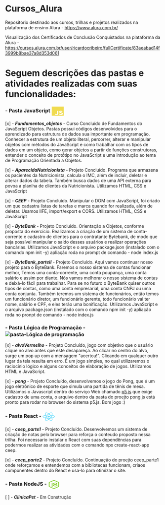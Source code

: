 # Cursos_Alura

Repositorio destinado aos cursos, trilhas e projetos realizados na plataforma de ensino Alura - https://www.alura.com.br/

Visualização dos Certificados de Conclusão Conquistados na plataforma da Alura - https://cursos.alura.com.br/user/ricardocribeiro/fullCertificate/83aeabad14f3999b8bae37a8d353d061

# Seguem descrições das pastas e atividades realizadas com suas funcionalidades:

###  - Pasta JavaScript <img align="center" alt="pasta-JavaScript" height="30" width="40" src="https://raw.githubusercontent.com/devicons/devicon/master/icons/javascript/javascript-plain.svg">

[x] - ***Fundamentos_objetos*** - Curso Concluído de Fundamentos do JavaScript Objetos. Pastas possui códigos desenvolvidos para o aprendizado para estrutura de dados sua importante em programação. Conhecer a estrutura de um objeto literal, percorrer, alterar e manipular objetos com métodos do JavaScript e como trabalhar com os tipos de dados em um objeto, como gerar objetos a partir de funções construtoras, entender o conceito de protótipo no JavaScript e uma introdução ao tema de Programação Orientada a Objetos.

[x] - ***AparecidaNutricionista*** - Projeto Concluído. Programa que armazena os pacientes da Nutricionista, calcula o IMC, além de incluir, deletar e alterar dados da tabela. Também busca dados de uma API externa para povoa a planiha de clientes da Nutricionista. Utilizamos HTML, CSS e JavaScript

[x] - ***CEEP*** - Projeto Concluído. Manipular o DOM com JavaScript, foi criado um que cadastra listas de tarefas e marca quando for realizada, além de deletar. Usamos IIFE, import/export e CORS. Utilizamos HTML, CSS e JavaScript

[x] - ***ByteBank*** - Projeto Concluído. Orientação a Objetos, conforme proposta do exercício. Realizamos a criação de um sistema de conta-corrente e cadastro de clientes para o contratante Bytebank, de modo que seja possível manipular o saldo desses usuários e realizar operações bancárias. Utilizamos JavaScript e o arquivo package.json (instalado com o comando npm init -y) apliação roda no prompt de comando - node index.js

[x] - ***ByteBank_parteII*** - Projeto Concluído. Aqui vamos continuar nosso projeto para o ByteBank. Faremos o nosso sistema de contas funcionar melhor, Temos uma conta-corrente, uma conta poupança, uma conta salário e assim por diante. Nós vamos melhorar o nosso sistema de contas e deixá-lo fácil para trabalhar. Para se no futuro o ByteBank quiser outros tipos de contas, como uma conta empresarial, uma conta CNPJ ou uma conta conjunta. Também teremos um sistema de funcionários, então temos um funcionário diretor, um funcionário gerente, todo funcionário vai ter nome, salário e CPF, e eles terão uma bonificação. Utilizamos JavaScript e o arquivo package.json (instalado com o comando npm init -y) apliação roda no pronpt de comando - node index.js


### - Pasta Lógica de Programação - <img align="center" alt="pasta-Lógica de programação" height="30" width="40" src="https://cdn.jsdelivr.net/gh/devicons/devicon/icons/atom/atom-original.svg" />

[x] - ***alvoVermelho*** - Projeto Concluído, jogo com objetivo que o usuário clique no alvo antes que este desapareça. Ao clicar no centro do alvo, surge um pop up com a mensagem "acertou!". Clicando em qualquer outro lugar da tela resulta em erro. É um jogo simples, no qual utilizaremos o raciocínio lógico e alguns conceitos de elaboração de jogos. Utilizamos HTML e JavaScript.

[x] - ***pong*** - Projeto Concluído, desenvolvemos o jogo do Pong, que é um jogo eletrônico de esporte que simula uma partida de tênis de mesa. Utilizamos o Javascript dentro do serviço Web chamado [p5.js](https://editor.p5js.org/) que exige cadastro de uma conta, o arquivo dentro da pasta do proejto pong.js está pronto para rodar no browser do sistema p5.js. Bom jogo :) 


### - Pasta React - <img align="center" alt="pasta-React" height="30" width="40" src="https://raw.githubusercontent.com/devicons/devicon/master/icons/react/react-original.svg">

[x] - ***ceep_parte1*** - Projeto Concluído. Desenvolvemos um sistema de criação de notas pelo browser para reforça o conteudo proposto nessa trilha. Foi necessario instalar o React com suas dependências para podermos realizar as atividades com o comando npx create-react-app ceep.

[x] - ***ceep_parte2*** - Projeto Concluído. Continuação do proejto ceep_parte1 onde reforçamos e entendemos com a bibliotecas funcionam, criaos componentes dentro do React e usa-lo para otimizar o site.


### - Pasta NodeJS - <img align="center" alt="ricardo-NodeJs" height="30" width="40" src="https://raw.githubusercontent.com/devicons/devicon/master/icons/nodejs/nodejs-plain.svg">

[ ] - ***ClinicaPet*** - Em Construção 